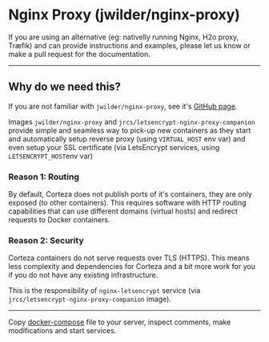 # Nginx Proxy (jwilder/nginx-proxy)

If you are using an alternative (eg: nativelly running Nginx, H2o proxy, Træfik) and 
can provide instructions and examples, please let us know or make a pull request for the documentation.

----

## Why do we need this?

If you are not familiar with `jwilder/nginx-proxy`, see it's [GitHub page](https://github.com/jwilder/nginx-proxy).

Images `jwilder/nginx-proxy` and `jrcs/letsencrypt-nginx-proxy-companion` provide simple and seamless way to 
pick-up new containers as they start and automatically setup reverse proxy (using `VIRTUAL_HOST` env var) 
and even setup your SSL certificate (via LetsEncrypt services, using `LETSENCRYPT_HOST`env var)

### Reason 1: Routing
By default, Corteza does not publish ports of it's containers, they are only exposed (to other containers).
This requires software with HTTP routing capabilities that can use different domains (virtual hosts) and redirect
requests to Docker containers.

### Reason 2: Security
Corteza containers do not serve requests over TLS (HTTPS). This means less complexity and dependencies 
for Corteza and a bit more work for you if you do not have any existing infrastructure.

This is the responsibility of `nginx-letsencrypt` service (via `jrcs/letsencrypt-nginx-proxy-companion` image).

----

Copy [docker-compose](nginx-proxy/docker-compose.yml) file to your server, inspect comments, 
make modifications and start services.

